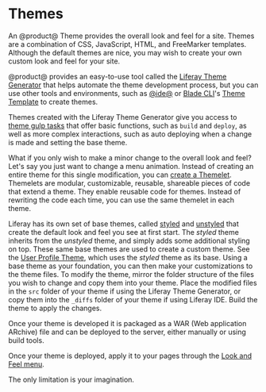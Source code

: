 # Themes [](id=introduction-to-themes)

An @product@ Theme provides the overall look and feel for a site. Themes are a 
combination of CSS, JavaScript, HTML, and FreeMarker templates. Although the
default themes are nice, you may wish to create your own custom look and feel
for your site. 

@product@ provides an easy-to-use tool called the 
[Liferay Theme Generator](/develop/tutorials/-/knowledge_base/7-1/themes-generator) 
that helps automate the theme development process, but you can use other tools 
and environments, such as 
[@ide@](/develop/tutorials/-/knowledge_base/7-1/creating-themes-with-liferay-ide)
or 
[Blade CLI](/develop/tutorials/-/knowledge_base/7-1/blade-cli)'s 
[Theme Template](/develop/reference/-/knowledge_base/7-1/theme-template) 
to create themes.

Themes created with the Liferay Theme Generator give you access to 
[theme gulp tasks](/develop/reference/-/knowledge_base/7-1/theme-gulp-tasks) 
that offer basic functions, such as `build` and `deploy`, as well as 
more complex interactions, such as auto deploying when a change is made and 
setting the base theme.

What if you only wish to make a minor change to the overall look and feel? Let's
say you just want to change a menu animation. Instead of creating an entire
theme for this single modification, you can 
[create a Themelet](/develop/tutorials/-/knowledge_base/7-1/themelets).
Themelets are modular, customizable, reusable, shareable pieces of code that 
extend a theme. They enable reusable code for themes. Instead of rewriting the 
code each time, you can use the same themelet in each theme.

Liferay has its own set of base themes, called 
[styled](https://github.com/liferay/liferay-portal/tree/master/modules/apps/foundation/frontend-theme/frontend-theme-styled) 
and 
[unstyled](https://github.com/liferay/liferay-portal/tree/master/modules/apps/foundation/frontend-theme/frontend-theme-unstyled) 
that create the default look and feel you see at first start. The *styled* theme 
inherits from the *unstyled* theme, and simply adds some additional styling on 
top. These same base themes are used to create a custom theme. See the 
[User Profile Theme](https://github.com/liferay/liferay-portal/tree/1ec7ef30e409de8b53dc8342e8ba7e7540bceef8/modules/apps/foundation/frontend-theme/frontend-theme-user-profile),
which uses the *styled* theme as its base. Using a base theme as your 
foundation, you can then make your customizations to the theme files. To modify 
the theme, mirror the folder structure of the files you wish to change 
and copy them into your theme. Place the modified files in the `src` folder 
of your theme if using the Liferay Theme Generator, or copy them into the 
`_diffs` folder of your theme if using Liferay IDE. Build the theme to apply 
the changes.

Once your theme is developed it is packaged as a WAR (Web application ARchive)
file and can be deployed to the server, either manually or using build tools.

Once your theme is deployed, apply it to your pages through the 
[Look and Feel menu](https://dev.liferay.com/discover/portal/-/knowledge_base/7-0/creating-and-managing-pages#customizing-the-look-and-feel-of-site-pages).

The only limitation is your imagination.
